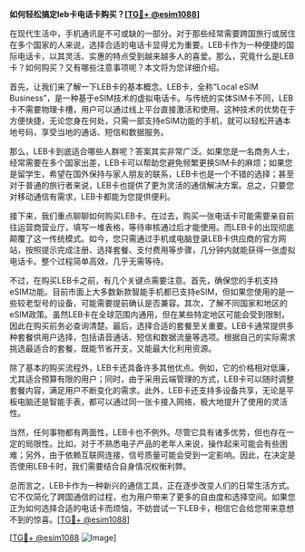 **如何轻松搞定leb卡电话卡购买？[[TG💪+ @esim1088](https://t.me/s/esim1088)]**

在现代生活中，手机通讯是不可或缺的一部分。对于那些经常需要跨国旅行或居住在多个国家的人来说，选择合适的电话卡显得尤为重要。LEB卡作为一种便捷的国际电话卡，以其灵活、实惠的特点受到越来越多人的喜爱。那么，究竟什么是LEB卡？如何购买？又有哪些注意事项呢？本文将为您详细介绍。

首先，让我们来了解一下LEB卡的基本概念。LEB卡，全称“Local eSIM Business”，是一种基于eSIM技术的虚拟电话卡。与传统的实体SIM卡不同，LEB卡不需要物理卡槽，用户可以通过线上平台直接激活和使用。这种技术的优势在于方便快捷，无论您身在何处，只需一部支持eSIM功能的手机，就可以轻松开通本地号码，享受当地的通话、短信和数据服务。

那么，LEB卡到底适合哪些人群呢？答案其实非常广泛。如果您是一名商务人士，经常需要在多个国家出差，LEB卡可以帮助您避免频繁更换SIM卡的麻烦；如果您是留学生，希望在国外保持与家人朋友的联系，LEB卡也是一个不错的选择；甚至对于普通的旅行者来说，LEB卡也提供了更为灵活的通信解决方案。总之，只要您对移动通信有需求，LEB卡都能为您提供便利。

接下来，我们重点聊聊如何购买LEB卡。在过去，购买一张电话卡可能需要亲自前往运营商营业厅，填写一堆表格，等待审核通过后才能使用。而LEB卡的出现彻底颠覆了这一传统模式。如今，您只需通过手机或电脑登录LEB卡供应商的官方网站，按照提示完成注册、选择套餐、支付费用等步骤，几分钟内就能获得一张虚拟电话卡。整个过程简单高效，几乎无需等待。

不过，在购买LEB卡之前，有几个关键点需要注意。首先，确保您的手机支持eSIM功能。目前市面上大多数新款智能手机都已支持eSIM，但如果您使用的是一些较老型号的设备，可能需要提前确认是否兼容。其次，了解不同国家和地区的eSIM政策。虽然LEB卡在全球范围内通用，但在某些特定地区可能会受到限制，因此在购买前务必查询清楚。最后，选择合适的套餐至关重要。LEB卡通常提供多种套餐供用户选择，包括语音通话、短信和数据流量等选项。根据自己的实际需求挑选最适合的套餐，既能节省开支，又能最大化利用资源。

除了基本的购买流程外，LEB卡还具备许多其他优点。例如，它的价格相对低廉，尤其适合预算有限的用户；同时，由于采用云端管理的方式，LEB卡可以随时调整套餐内容，满足用户不断变化的需求。此外，LEB卡还支持多设备共享，无论是平板电脑还是智能手表，都可以通过同一张卡接入网络，极大地提升了使用的灵活性。

当然，任何事物都有两面性，LEB卡也不例外。尽管它具有诸多优势，但也存在一定的局限性。比如，对于不熟悉电子产品的老年人来说，操作起来可能会有些困难；另外，由于依赖互联网连接，信号质量可能会受到一定影响。因此，在决定是否使用LEB卡时，我们需要结合自身情况权衡利弊。

总而言之，LEB卡作为一种新兴的通信工具，正在逐步改变人们的日常生活方式。它不仅简化了跨国通信的过程，也为用户带来了更多的自由度和选择空间。如果您正为如何选择合适的电话卡而烦恼，不妨尝试一下LEB卡，相信它会给您带来意想不到的惊喜。[[TG💪+ @esim1088](https://t.me/s/esim1088)]

[[TG💪+ @esim1088](https://t.me/s/esim1088) ![Image](https://i.postimg.cc/4NQfJmqS/Snipaste-2025-05-13-00-14-12.png)]